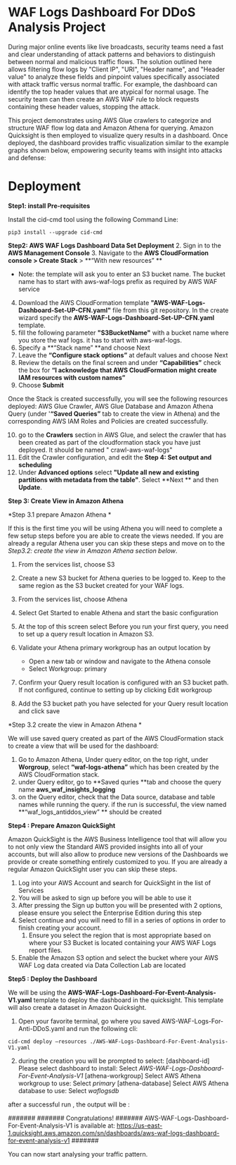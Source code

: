 # WAF Logs Dashboard For DDoS Analysis Project

During major online events like live broadcasts, security teams need a fast and clear understanding of attack patterns and behaviors to distinguish between normal and malicious traffic flows. The solution outlined here allows filtering flow logs by "Client IP", "URI", "Header name", and "Header value" to analyze these fields and pinpoint values specifically associated with attack traffic versus normal traffic. For example, the dashboard can identify the top header values that are atypical for normal usage. The security team can then create an AWS WAF rule to block requests containing these header values, stopping the attack.
 
This project demonstrates using AWS Glue crawlers to categorize and structure WAF flow log data and Amazon Athena for querying. Amazon Quicksight is then employed to visualize query results in a dashboard. Once deployed, the dashboard provides traffic visualization similar to the example graphs shown below, empowering security teams with insight into attacks and defense:

# Deployment
**Step1: install Pre-requisites**

 Install the cid-cmd tool using the following Command Line: 
    
`pip3 install --upgrade cid-cmd`

**Step2: AWS WAF Logs Dashboard Data Set Deployment**
2. Sign in to the **AWS Management Console**
3. Navigate to the **AWS CloudFormation **console >** Create Stack** > **“With new resources” **

* Note: the template will ask you to enter an S3 bucket name. The bucket name has to start with aws-waf-logs prefix as required by AWS WAF service 

4. Download the AWS CloudFormation template **"AWS-WAF-Logs-Dashboard-Set-UP-CFN.yaml"** file from this git repository. In the create wizard specify the **AWS-WAF-Logs-Dashboard-Set-UP-CFN.yaml**  template.
5. fill the following parameter **"S3BucketName"** with a bucket name where you store the waf logs. it has to start with aws-waf-logs.
6. Specify a **“Stack name” **and choose Next
7. Leave the **“Configure stack options”** at default values and choose Next
8. Review the details on the final screen and under **“Capabilities”** check the box for **“I acknowledge that AWS CloudFormation might create IAM resources with custom names”**
9. Choose **Submit**

Once the Stack is created successfully, you will see the following resources deployed:
AWS Glue Crawler, AWS Glue Database and  Amazon Athena Query (under '**“Saved Queries”** tab to create the view in Athena) and the corresponding AWS IAM Roles and Policies are created successfully.

10. go to the **Crawlers**  section in AWS Glue, and select the crawler that has been created as part of the cloudformation stack you have just deployed. It should be named " crawl-aws-waf-logs"
11. Edit the Crawler configuration, and edit the **Step 4: Set output and scheduling**
12. Under **Advanced options** select **"Update all new and existing partitions with metadata from the table"**. Select **Next ** and then **Update**.

**Step 3:  Create View in Amazon Athena**

*Step 3.1 prepare Amazon Athena * 

If this is the first time you will be using Athena you will need to complete a few setup steps before you are able to create the views needed. If you are already a regular Athena user you can skip these steps and move on to the _Step3.2: create the view in Amazon Athena section below_. 

1. From the services list, choose S3
2. Create a new S3 bucket for Athena queries to be logged to. Keep to the same region as the S3 bucket created for your WAF logs.
3. From the services list, choose Athena
4. Select Get Started to enable Athena and start the basic configuration
5. At the top of this screen select Before you run your first query, you need to set up a query result location in Amazon S3.
6. Validate your Athena primary workgroup has an output location by

    * Open a new tab or window and navigate to the Athena console
    * Select Workgroup: primary

7.  Confirm your Query result location is configured with an S3 bucket path. If not configured, continue to setting up by clicking Edit workgroup
8.  Add the S3 bucket path you have selected for your Query result location and click save 

*Step 3.2 create the view in Amazon Athena *

We will use  saved query created as part of the AWS CloudFormation stack to create a view that will be used for the dashboard:

1. Go to Amazon Athena, Under query editor, on the top right, under **Worgroup**, select **“waf-logs-athena”** which has been created by the AWS CloudFormation stack.
2. under Query editor, go to **Saved quries **tab and choose the query name **aws_waf_insights_logging**
3. on the Query editor, check that the Data source, database and table names while running the query. if the run is successful, the view named **“waf_logs_antiddos_view” ** should be created

**Step4 : Prepare Amazon QuickSight**

 Amazon QuickSight is the AWS Business Intelligence tool that will allow you to not only view the Standard AWS provided insights into all of your accounts, but will also allow to produce new versions of the Dashboards we provide or create something entirely customized to you. If you are already a regular Amazon QuickSight user you can skip these steps. 

1. Log into your AWS Account and search for QuickSight in the list of Services
2. You will be asked to sign up before you will be able to use it
3. After pressing the Sign up button you will be presented with 2 options, please ensure you select the Enterprise Edition during this step
4. Select continue and you will need to fill in a series of options in order to finish creating your account.
    1. Ensure you select the region that is most appropriate based on where your S3 Bucket is located containing your AWS WAF Logs  report files.
5. Enable the Amazon S3 option and select the bucket where your AWS WAF Log data created via Data Collection Lab are located 

**Step5 : Deploy the Dashboard**


We will be using the **AWS-WAF-Logs-Dashboard-For-Event-Analysis-V1.yaml** template to deploy the dashboard in the quicksight. This template will also create a dataset in Amazon Quicksight.

1. Open your favorite terminal, go where you saved AWS-WAF-Logs-For-Anti-DDoS.yaml and run the following cli:

`cid-cmd deploy —resources ./AWS-WAF-Logs-Dashboard-For-Event-Analysis-V1.yaml`

2. during the creation you will be prompted to select: 
[dashboard-id] Please select dashboard to install: 
Select  _AWS-WAF-Logs-Dashboard-For-Event-Analysis-V1_
[athena-workgroup] Select AWS Athena workgroup to use:
Select _primary_
[athena-database] Select AWS Athena database to use: 
Select _waflogsdb_


after a successful run , the output will be :

#######
####### Congratulations!
####### AWS-WAF-Logs-Dashboard-For-Event-Analysis-V1 is available at: https://us-east-1.quicksight.aws.amazon.com/sn/dashboards/aws-waf-logs-dashboard-for-event-analysis-v1
#######

You can now start analysing your traffic pattern.








